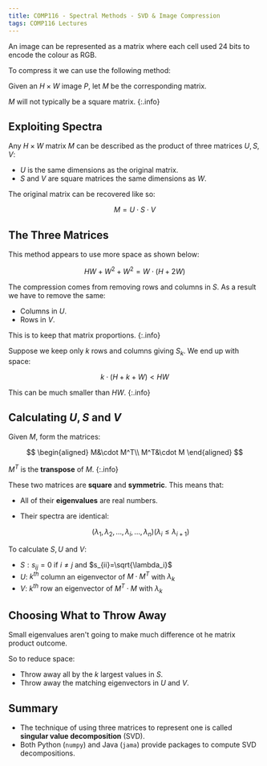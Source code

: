 ```yaml
---
title: COMP116 - Spectral Methods - SVD & Image Compression
tags: COMP116 Lectures
---
```

An image can be represented as a matrix where each cell used 24 bits to encode the colour as RGB.

To compress it we can use the following method:

Given an $H\times W$ image $P$, let $M$ be the corresponding matrix.

$M$ will not typically be a square matrix.
{:.info}

## Exploiting Spectra
Any $H\times W$ matrix $M$ can be described as the product of three matrices $U,S,V$:

* $U$ is the same dimensions as the original matrix.
* $S$ and $V$ are square matrices the same dimensions as $W$.

The original matrix can be recovered like so:

$$M=U\cdot S\cdot V$$

## The Three Matrices
This method appears to use more space as shown below:

$$HW+W^2+W^2=W\cdot(H+2W)$$

The compression comes from removing rows and columns in $S$. As a result we have to remove the same:

* Columns in $U$.
* Rows in $V$.

This is to keep that matrix proportions.
{:.info}

Suppose we keep only $k$ rows and columns giving $S_k$. We end up with space:

$$k\cdot(H+k+W)< HW$$

This can be much smaller than $HW$.
{:.info}

## Calculating $U,S$ and $V$
Given $M$, form the matrices:

$$
\begin{aligned}
M&\cdot M^T\\
M^T&\cdot M
\end{aligned}
$$

$M^T$ is the **transpose** of $M$.
{:.info}

These two matrices are **square** and **symmetric**. This means that:

* All of their **eigenvalues** are real numbers.
* Their spectra are identical:
	
	$$(\lambda_1,\lambda_2,\ldots,\lambda_i,\ldots,\lambda_n)(\lambda_i\leq\lambda_{i+1})$$

To calculate $S,U$ and $V$:

* $S:s_{ij}=0$ if $i\neq j$ and $s_{ii}=\sqrt{\lambda_i}$
* $U:$ $k^{th}$ column an eigenvector of $M\cdot M^T$ with $\lambda_k$
* $V:$ $k^{th}$ row an eigenvector of $M^T\cdot M$ with $\lambda_k$

## Choosing What to Throw Away
Small eigenvalues aren't going to make much difference ot he matrix product outcome.

So to reduce space:

* Throw away all by the $k$ largest values in $S$.
* Throw away the matching eigenvectors in $U$ and $V$.

## Summary
* The technique of using three matrices to represent one is called **singular value decomposition** (SVD).
* Both Python (`numpy`) and Java (`jama`) provide packages to compute SVD decompositions.